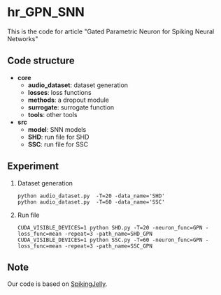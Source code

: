 # hr_GPN_SNN
This is the code for article "Gated Parametric Neuron for Spiking Neural Networks"
## Code structure
* **core**
  * **audio_dataset**: dataset generation
  * **losses**: loss functions
  * **methods**: a dropout module
  * **surrogate**: surrogate function
  * **tools**: other tools
* **src**
    * **model**: SNN models
    * **SHD**: run file for SHD
    * **SSC**: run file for SSC
## Experiment
1. Dataset generation
   ```
   python audio_dataset.py  -T=20 -data_name='SHD'
   python audio_dataset.py  -T=60 -data_name='SSC'
   ```
2. Run file
   ```
   CUDA_VISIBLE_DEVICES=1 python SHD.py -T=20 -neuron_func=GPN -loss_func=mean -repeat=3 -path_name=SHD_GPN
   CUDA_VISIBLE_DEVICES=1 python SSC.py -T=60 -neuron_func=GPN -loss_func=mean -repeat=3 -path_name=SSC_GPN
   ```
## Note
Our code is based on [SpikingJelly](https://github.com/fangwei123456/spikingjelly).
